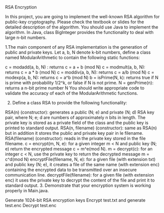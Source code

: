 RSA Encryption

In this project, you are going to implement the well-known RSA algorithm for public-key cryptography. Please check the textbook or slides for the detailed description of the algorithm. You should use Java to implement the algorithm. In Java, class BigInteger provides the functionality to deal with large n-bit numbers.

1.The main component of any RSA implementation is the generation of public and private keys. Let a, b, N denote k-bit numbers, define
a class named ModularArithmetic to contain the following static functions:

c = modadd(a, b, N) : returns c = a + b (mod N)
c = modmult(a, b, N): returns c = a * b (mod N)
c = moddiv(a, b, N): returns c = a/b (mod N)
c = modexp(a, b, N): returns c = a^b (mod N)
b = isPrime(N, k): returns true if N is prime with probability 1/2^k, or false if N is not prime.
N = genPrime(n): returns a n-bit prime number N
You should write appropriate code to validate the accuracy of each of the ModularArithmetic functions.

2. Define a class RSA to provide the following functionality:

RSA(n) (constructor): generates a public (N; e) and private (N; d) RSA key pair, where N; e; d are numbers of approximately n bits in length. The private key is stored as a private
field of the class and the public key is printed to standard output.
RSA(n, filename) (constructor): same as RSA(n) but in addition it stores the public and private key pair in
le filename.
RSA(filename) (constructor): reads in the private key stored in
the file filename.
c = encrypt(m, N, e): for a given integer m < N and public key (N; e) return the encrypted message c = m^e(mod N).
m = decrypt(c): for an integer c < N, use the private key to return the decrypted message m = c^d(mod N)
encryptFile(filename, N, e): for a given
file (with extension txt) and public key (N; e), it creates a
file of the same name (with extension enc) containing the encrypted data to be transmitted over an insecure communication line.
decryptFile(filename): for a given
file (with extension enc) it uses the private key to decrypt the content of the file and print it to standard output.
3. Demonstrate that your encryption system is working properly in Main.java.

Generate 1024-bit RSA encryption keys
Encrypt test.txt and generate test.enc
Decrypt test.enc

